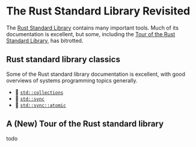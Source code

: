 # The Rust Standard Library Revisited

The [Rust Standard Library](https://doc.rust-lang.org/std/)
contains many important tools.
Much of its documentation is excellent,
but some,
including the [Tour of the Rust Standard Library](https://doc.rust-lang.org/std/#a-tour-of-the-rust-standard-library),
has bitrotted.


## Rust standard library classics

Some of the Rust standard library documentation is excellent,
with good overviews of systems programming topics generally.

- 🔖 [`std::collections`](https://doc.rust-lang.org/std/collections/index.html)
- 🔖 [`std::sync`](https://doc.rust-lang.org/std/sync/index.html)
- 🔖 [`std::sync::atomic`](https://doc.rust-lang.org/std/atomic/index.html)


## A (New) Tour of the Rust standard library

todo
